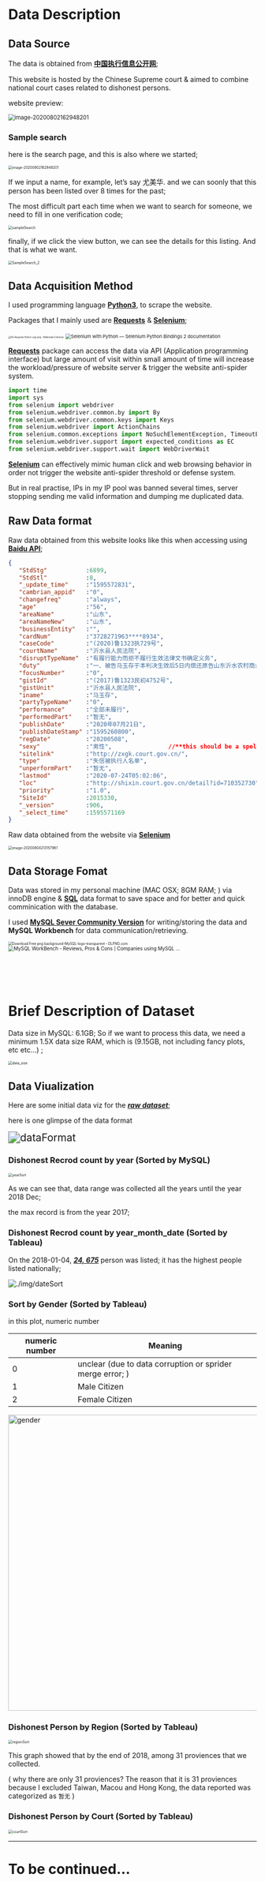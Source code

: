 # Data Description



## Data Source

The data is obtained from   [**<u>中国执行信息公开网</u>**](zxgk.court.gov.cn);

This website is hosted by the Chinese Supreme court & aimed to combine national court cases related to dishonest persons. 

website preview:

<img src="./img/image-20200802162948201.png" alt="image-20200802162948201" style="zoom:80%;" />



### Sample search

here is the search page, and this is also where we started; 

<img src="./img/image-20200802162948201.png" alt="image-20200802162948201" style="zoom:50%;" />



If we input a name, for example, let’s say 尤美华. and we can soonly that this person has been listed over 8 times for the past; 

The most difficult part each time when we want to search for someone, we need to fill in one verification code; 

<img src="./img/sampleSearch.png" alt="sampleSearch" style="zoom:50%;" />



finally, if we click the view button, we can see the details for this listing. And that is what we want. 

<img src="./img/SampleSearch_2.png" alt="SampleSearch_2" style="zoom:50%;" />



## Data Acquisition Method

I used programming language **<u>Python3</u>**, to scrape the website. 

Packages that I mainly used are **<u>Requests</u>** & **<u>Selenium</u>**;  

<img src="https://upload.wikimedia.org/wikipedia/commons/thumb/a/aa/Requests_Python_Logo.png/374px-Requests_Python_Logo.png" alt="File:Requests Python Logo.png - Wikimedia Commons" style="zoom:30%;" /> <img src="https://selenium-python.readthedocs.io/_static/logo.png" alt="Selenium with Python — Selenium Python Bindings 2 documentation" style="zoom:67%;" />

**<u>Requests</u>** package can access the data via API (Application programming interface) but large amount of visit within small amount of time will increase the workload/pressure of website server &  trigger the website anti-spider system. 

````python
import time
import sys
from selenium import webdriver
from selenium.webdriver.common.by import By
from selenium.webdriver.common.keys import Keys
from selenium.webdriver import ActionChains
from selenium.common.exceptions import NoSuchElementException, TimeoutException, StaleElementReferenceException
from selenium.webdriver.support import expected_conditions as EC
from selenium.webdriver.support.wait import WebDriverWait
````

 **<u>Selenium</u>** can effectively mimic human click and web browsing behavior in order not trigger the website anti-spider threshold or defense system. 

But in real practise, IPs in my IP pool was banned several times, server stopping sending me valid information and dumping me duplicated data. 



## Raw Data format

Raw data obtained from this website looks like this when accessing using <u>**Baidu API**</u>; 

```json
{
   "StdStg"           :6899,
   "StdStl"           :8,
   "_update_time"     :"1595572831",
   "cambrian_appid"   :"0",
   "changefreq"       :"always",
   "age"              :"56",
   "areaName"         :"山东",
   "areaNameNew"      :"山东",
   "businessEntity"   :"",
   "cardNum"          :"3728271963****8934",
   "caseCode"         :"(2020)鲁1323执729号",
   "courtName"        :"沂水县人民法院",
   "disruptTypeName"  :"有履行能力而拒不履行生效法律文书确定义务",
   "duty"             :"一、被告马玉存于本判决生效后5日内偿还原告山东沂水农村商业银行股份有限公司借款本金14499.99元及利息。案件受理费175元，由被告马玉存承担。",
   "focusNumber"      :"0",
   "gistId"           :"(2017)鲁1323民初4752号",
   "gistUnit"         :"沂水县人民法院",
   "iname"            :"马玉存",
   "partyTypeName"    :"0",
   "performance"      :"全部未履行",
   "performedPart"    :"暂无",
   "publishDate"      :"2020年07月21日",
   "publishDateStamp" :"1595260800",
   "regDate"          :"20200508",
   "sexy"             :"男性", 				//**this should be a spell Error on thewebsite**//
   "sitelink"         :"http://zxgk.court.gov.cn/",
   "type"             :"失信被执行人名单",
   "unperformPart"    :"暂无",
   "lastmod"          :"2020-07-24T05:02:06",
   "loc"              :"http://shixin.court.gov.cn/detail?id=710352730",
   "priority"         :"1.0",
   "SiteId"           :2015330,
   "_version"         :906,
   "_select_time"     :1595571169
}
```



Raw data obtained from the website via **<u>Selenium</u>** 

<img src="./img/image-20200804213157961.png" alt="image-20200804213157961" style="zoom:50%;" />

##  

## Data Storage Fomat

Data was stored in my personal machine (MAC OSX; 8GM RAM; ) via innoDB engine &  **<u>SQL</u>** data format to save space and for better and quick comminication with the database.

I used **<u>MySQL Sever Community Version</u>**   for writing/storing the data and **MySQL Workbench** for data communication/retrieving.

<img src="https://i.dlpng.com/static/png/115894_preview.png" alt="Download Free png background-MySQL-logo-transparent - DLPNG.com" style="zoom:49%;" /> <img src="https://img.stackshare.io/service/4319/descarga.jpeg" alt="MySQL WorkBench - Reviews, Pros &amp; Cons | Companies using MySQL ..." style="zoom:70%;" />



<br>
<br>
<br>


# Brief Description of Dataset

Data size in MySQL:  6.1GB; So if we want to process this data, we need a minimum 1.5X data size RAM, which is (9.15GB, not including fancy plots, etc etc...) ; 

<img src="./img/data_size.png" alt="data_size" style="zoom:50%;" />





## Data Viualization

Here are some initial data viz for the **<u>*raw dataset*</u>**; 

here is one glimpse of the data format 

<img src="./img/dataFormat.png" alt="dataFormat" style="zoom:150%;" />



### Dishonest Recrod count by year (Sorted by MySQL)

<img src="./img/yearSort.png" alt="yearSort" style="zoom:50%;" />



As we can see that, data range was collected all the years until the year 2018 Dec; 

the max record is from the year 2017; 



### Dishonest Recrod count by year_month_date  (Sorted by Tableau)

On the 2018-01-04,  **<u>*24, 675*</u>** person was listed; it has the highest people listed nationally; 

![./img/dateSort](dateSort.png)



### Sort by Gender (Sorted by Tableau)

in this plot, numeric number 

| numeric number | Meaning                                                   |
| -------------- | --------------------------------------------------------- |
| 0              | unclear (due to data corruption or sprider merge error; ) |
| 1              | Male Citizen                                              |
| 2              | Female Citizen                                            |



<img src="./img/gender.png" alt="gender" height = "600"  />





### Dishonest Person by Region (Sorted by Tableau)



<img src="./img/regionSort.png" alt="regionSort" style="zoom:50%;" />

This graph showed that by the end of 2018, among 31 proviences that we collected. 

( why there are only 31 proviences? The reason that it is 31 proviences because I excluded Taiwan, Macou and Hong Kong, the data reported was categorized as `暂无`   )





### Dishonest Person by Court (Sorted by Tableau)

<img src="./img/courtSort.png" alt="courtSort" style="zoom:50%;" />



---

# To be continued...









